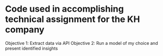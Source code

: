 # Code used in accomplishing technical assignment for the KH company

Objective 1: Extract data via API
Objective 2: Run a model of my choice and present identified insights
